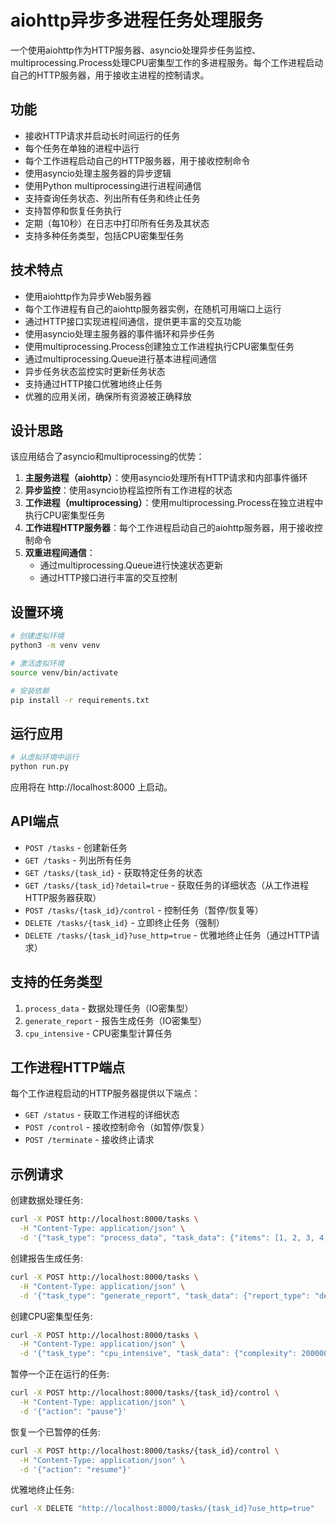 # aiohttp异步多进程任务处理服务

一个使用aiohttp作为HTTP服务器、asyncio处理异步任务监控、multiprocessing.Process处理CPU密集型工作的多进程服务。每个工作进程启动自己的HTTP服务器，用于接收主进程的控制请求。

## 功能

- 接收HTTP请求并启动长时间运行的任务
- 每个任务在单独的进程中运行
- 每个工作进程启动自己的HTTP服务器，用于接收控制命令
- 使用asyncio处理主服务器的异步逻辑
- 使用Python multiprocessing进行进程间通信
- 支持查询任务状态、列出所有任务和终止任务
- 支持暂停和恢复任务执行
- 定期（每10秒）在日志中打印所有任务及其状态
- 支持多种任务类型，包括CPU密集型任务

## 技术特点

- 使用aiohttp作为异步Web服务器
- 每个工作进程有自己的aiohttp服务器实例，在随机可用端口上运行
- 通过HTTP接口实现进程间通信，提供更丰富的交互功能
- 使用asyncio处理主服务器的事件循环和异步任务
- 使用multiprocessing.Process创建独立工作进程执行CPU密集型任务
- 通过multiprocessing.Queue进行基本进程间通信
- 异步任务状态监控实时更新任务状态
- 支持通过HTTP接口优雅地终止任务
- 优雅的应用关闭，确保所有资源被正确释放

## 设计思路

该应用结合了asyncio和multiprocessing的优势：

1. **主服务进程（aiohttp）**：使用asyncio处理所有HTTP请求和内部事件循环
2. **异步监控**：使用asyncio协程监控所有工作进程的状态
3. **工作进程（multiprocessing）**：使用multiprocessing.Process在独立进程中执行CPU密集型任务
4. **工作进程HTTP服务器**：每个工作进程启动自己的aiohttp服务器，用于接收控制命令
5. **双重进程间通信**：
   - 通过multiprocessing.Queue进行快速状态更新
   - 通过HTTP接口进行丰富的交互控制

## 设置环境

```bash
# 创建虚拟环境
python3 -m venv venv

# 激活虚拟环境
source venv/bin/activate

# 安装依赖
pip install -r requirements.txt
```

## 运行应用

```bash
# 从虚拟环境中运行
python run.py
```

应用将在 http://localhost:8000 上启动。

## API端点

- `POST /tasks` - 创建新任务
- `GET /tasks` - 列出所有任务
- `GET /tasks/{task_id}` - 获取特定任务的状态
- `GET /tasks/{task_id}?detail=true` - 获取任务的详细状态（从工作进程HTTP服务器获取）
- `POST /tasks/{task_id}/control` - 控制任务（暂停/恢复等）
- `DELETE /tasks/{task_id}` - 立即终止任务（强制）
- `DELETE /tasks/{task_id}?use_http=true` - 优雅地终止任务（通过HTTP请求）

## 支持的任务类型

1. `process_data` - 数据处理任务（IO密集型）
2. `generate_report` - 报告生成任务（IO密集型）
3. `cpu_intensive` - CPU密集型计算任务

## 工作进程HTTP端点

每个工作进程启动的HTTP服务器提供以下端点：

- `GET /status` - 获取工作进程的详细状态
- `POST /control` - 接收控制命令（如暂停/恢复）
- `POST /terminate` - 接收终止请求

## 示例请求

创建数据处理任务:

```bash
curl -X POST http://localhost:8000/tasks \
  -H "Content-Type: application/json" \
  -d '{"task_type": "process_data", "task_data": {"items": [1, 2, 3, 4, 5]}}'
```

创建报告生成任务:

```bash
curl -X POST http://localhost:8000/tasks \
  -H "Content-Type: application/json" \
  -d '{"task_type": "generate_report", "task_data": {"report_type": "detailed"}}'
```

创建CPU密集型任务:

```bash
curl -X POST http://localhost:8000/tasks \
  -H "Content-Type: application/json" \
  -d '{"task_type": "cpu_intensive", "task_data": {"complexity": 2000000, "batches": 5}}'
```

暂停一个正在运行的任务:

```bash
curl -X POST http://localhost:8000/tasks/{task_id}/control \
  -H "Content-Type: application/json" \
  -d '{"action": "pause"}'
```

恢复一个已暂停的任务:

```bash
curl -X POST http://localhost:8000/tasks/{task_id}/control \
  -H "Content-Type: application/json" \
  -d '{"action": "resume"}'
```

优雅地终止任务:

```bash
curl -X DELETE "http://localhost:8000/tasks/{task_id}?use_http=true"
```
